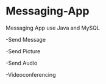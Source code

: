 # Messaging-App
Messaging App use Java and MySQL

-Send Message

-Send Picture

-Send Audio

-Videoconferencing
